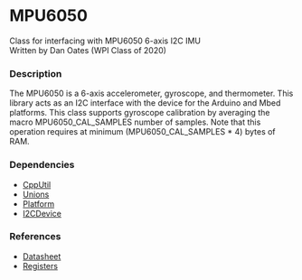# MPU6050
Class for interfacing with MPU6050 6-axis I2C IMU  
Written by Dan Oates (WPI Class of 2020)

### Description
The MPU6050 is a 6-axis accelerometer, gyroscope, and thermometer. This library acts as an I2C interface with the device for the Arduino and Mbed platforms. This class supports gyroscope calibration by averaging the macro MPU6050_CAL_SAMPLES number of samples. Note that this operation requires at minimum (MPU6050_CAL_SAMPLES * 4) bytes of RAM.

### Dependencies
- [CppUtil](https://github.com/doates625/CppUtil.git)
- [Unions](https://github.com/doates625/Unions.git)
- [Platform](https://github.com/doates625/Platform.git)
- [I2CDevice](https://github.com/doates625/I2CDevice.git)

### References
- [Datasheet](http://www.invensense.com/wp-content/uploads/2015/02/MPU-6000-Datasheet1.pdf)
- [Registers](https://www.invensense.com/wp-content/uploads/2015/02/MPU-6000-Register-Map1.pdf)
